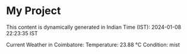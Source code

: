 # My Project

This content is dynamically generated in Indian Time (IST): 2024-01-08 22:23:35 IST


Current Weather in Coimbatore:
Temperature: 23.88 °C
Condition: mist
